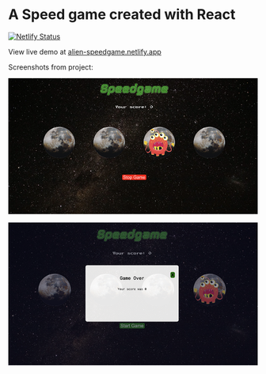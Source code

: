 # A Speed game created with React

[![Netlify Status](https://api.netlify.com/api/v1/badges/978c4af3-33ca-4ddb-876f-84ddfc7d5b87/deploy-status)](https://app.netlify.com/sites/alien-speedgame/deploys)

View live demo at [alien-speedgame.netlify.app](https://alien-speedgame.netlify.app)


Screenshots from project:

![screenshot](https://github.com/andorjamb/react_speedgame/blob/master/screenshot_1.png)

![screenshot](https://github.com/andorjamb/react_speedgame/blob/master/screenshot_2.png)


